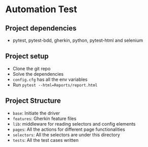 # Automation Test

## Project dependencies
- pytest, pytest-bdd, gherkin, python, pytest-html and selenium

## Project setup
- Clone the git repo
- Solve the dependencies
- `config.cfg` has all the env variables
- Run `pytest --html=Reports/report.html`

## Project Structure
- `base`: Initiate the driver
- `features`: Gherkin feature files
- `lib`: middleware for reading selectors and config elements
- `pages`: All the actions for different page functionalities
- `selectors`: All the selectors are under this directory
- `tests`: All the test cases written
